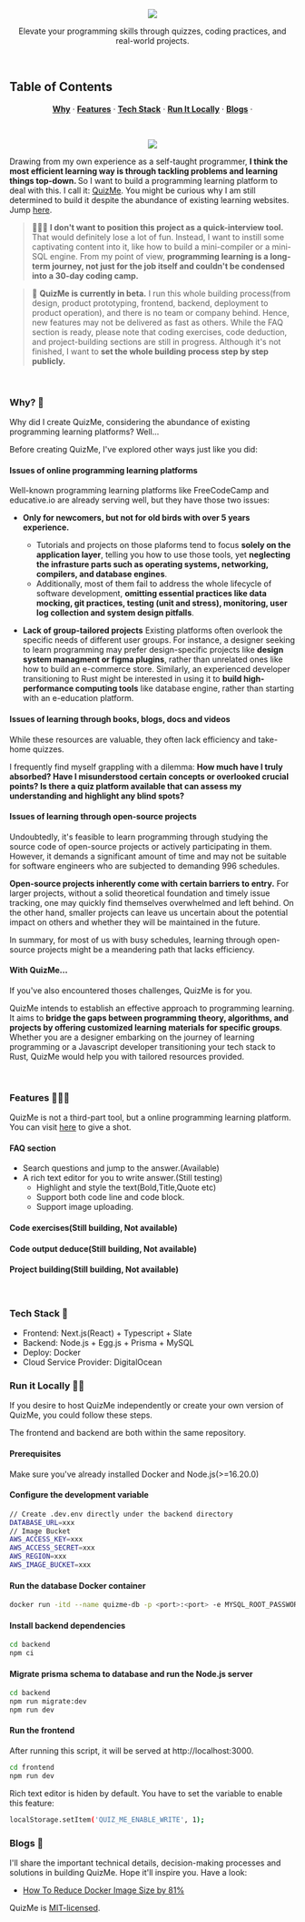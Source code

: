 <p align="center">
  <a href="#"><img src="https://quizme-image.sfo3.cdn.digitaloceanspaces.com/quizme-github-repo/0.1.0/logo.png" /></a>
</p>

<p align="center">
Elevate your programming skills through quizzes, coding practices, and real-world projects.
</p>
<br/>

## Table of Contents

<p align="center">
  <a href="#why"><strong>Why</strong></a> ·
  <a href="#features"><strong>Features</strong></a> ·
  <a href="#tech-stack"><strong>Tech Stack</strong></a> ·
  <a href="#run"><strong>Run It Locally</strong></a> ·
  <a href="#blogs"><strong>Blogs</strong></a> ·
</p>
<br/>

<p align="center">
  <a href="https://quizme.tech/"><img src="https://quizme-image.sfo3.cdn.digitaloceanspaces.com/quizme-github-repo/0.1.0/question-list.png"></a>
</p>


Drawing from my own experience as a self-taught programmer, <strong> I think the most efficient learning way is through tackling problems and learning things top-down. </strong> So I want to build a programming learning platform to deal with this. I call it: <a href="https://quizme.tech/">QuizMe</a>. You might be curious why I am still determined to build it despite the abundance of existing learning websites. Jump <a href="#why">here</a>.



> 🙋🏻‍♀️ **I don't want to position this project as a quick-interview tool.** That would definitely lose a lot of fun. Instead, I want to instill some captivating content into it, like how to build a mini-compiler or a mini-SQL engine. From my point of view, **programming learning is a long-term journey, not just for the job itself and couldn't be condensed into a 30-day coding camp.**


> 🤖 **QuizMe is currently in beta.** I run this whole building process(from design, product prototyping, frontend, backend, deployment to product operation), and there is no team or company behind. Hence, new features may not be delivered as fast as others. While the FAQ section is ready, please note that coding exercises, code deduction, and project-building sections are still in progress. Although it's not finished, I want to **set the whole building process step by step publicly.**


<br/>

### Why? 🤔 <a name="why"></a>

Why did I create QuizMe, considering the abundance of existing programming learning platforms? Well...

Before creating QuizMe, I've explored other ways just like you did:

#### Issues of online programming learning platforms

Well-known programming learning platforms like FreeCodeCamp and educative.io are already serving well, but they have those two issues:

- **Only for newcomers, but not for old birds with over 5 years experience.** 
  - Tutorials and projects on those plaforms tend to focus **solely on the application layer**, telling you how to use those tools, yet **neglecting the infrasture parts such as operating systems, networking, compilers, and database engines**. 
  - Additionally, most of them fail to address the whole lifecycle of software development, **omitting essential practices like data mocking, git practices, testing (unit and stress), monitoring, user log collection and system design pitfalls**.

- **Lack of group-tailored projects** 
Existing platforms often overlook the specific needs of different user groups. 
For instance, a designer seeking to learn programming may prefer design-specific projects like **design system managment or figma plugins**, rather than unrelated ones like how to build an e-commerce store. 
Similarly, an experienced developer transitioning to Rust might be interested in using it to **build high-performance computing tools** like database engine, rather than starting with an e-education platform. 


#### Issues of learning through books, blogs, docs and videos

While these resources are valuable, they often lack efficiency and take-home quizzes. 

I frequently find myself grappling with a dilemma: **How much have I truly absorbed? Have I misunderstood certain concepts or overlooked crucial points? Is there a quiz platform available that can assess my understanding and highlight any blind spots?**


#### Issues of learning through open-source projects

Undoubtedly, it's feasible to learn programming through studying the source code of open-source projects or actively participating in them. However, it demands a significant amount of time and may not be suitable for software engineers who are subjected to demanding 996 schedules.

**Open-source projects inherently come with certain barriers to entry.** For larger projects, without a solid theoretical foundation and timely issue tracking, one may quickly find themselves overwhelmed and left behind. On the other hand, smaller projects can leave us uncertain about the potential impact on others and whether they will be maintained in the future.

In summary, for most of us with busy schedules, learning through open-source projects might be a meandering path that lacks efficiency.

#### With QuizMe...

If you've also encountered thoses challenges, QuizMe is for you.

QuizMe intends to establish an effective approach to programming learning. It aims to **bridge the gaps between programming theory, algorithms, and projects by offering customized learning materials for specific groups**. Whether you are a designer embarking on the journey of learning programming or a Javascript developer transitioning your tech stack to Rust, QuizMe would help you with tailored resources provided.


<br/>

### Features 🙋🏻‍♀️ <a name="features"></a>

QuizMe is not a third-part tool, but a online programming learning platform. You can visit <a href="https://quizme.tech/">here</a> to give a shot.

#### FAQ section

- Search questions and jump to the answer.(Available)
- A rich text editor for you to write answer.(Still testing)
  -  Highlight and style the text(Bold,Title,Quote etc)
  -  Support both code line and code block.
  -  Support image uploading.

#### Code exercises(Still building, Not available)

#### Code output deduce(Still building, Not available)

#### Project building(Still building, Not available)

<br />

### Tech Stack 🧰 <a name="tech-stack"></a>

* Frontend: Next.js(React) + Typescript + Slate
* Backend: Node.js + Egg.js + Prisma + MySQL
* Deploy: Docker
* Cloud Service Provider: DigitalOcean

### Run it Locally 👏🏻 <a name="run"></a>

If you desire to host QuizMe independently or create your own version of QuizMe, you could follow these steps.

The frontend and backend are both within the same repository.

#### Prerequisites

Make sure you've already installed Docker and Node.js(>=16.20.0)

#### Configure the development variable
```bash
// Create .dev.env directly under the backend directory
DATABASE_URL=xxx
// Image Bucket
AWS_ACCESS_KEY=xxx
AWS_ACCESS_SECRET=xxx
AWS_REGION=xxx
AWS_IMAGE_BUCKET=xxx
```

#### Run the database Docker container

```bash
docker run -itd --name quizme-db -p <port>:<port> -e MYSQL_ROOT_PASSWORD=<password> -v <db-directory>:/var/lib/mysql mysql
```

#### Install backend dependencies

```bash
cd backend
npm ci
```

#### Migrate prisma schema to database and run the Node.js server

```bash
cd backend
npm run migrate:dev
npm run dev
```

#### Run the frontend
After running this script, it will be served at http://localhost:3000.
```bash
cd frontend
npm run dev
```
Rich text editor is hiden by default. You have to set the variable to enable this feature: 
```bash
localStorage.setItem('QUIZ_ME_ENABLE_WRITE', 1);
```

### Blogs 🚀 <a name="blogs"></a>

I'll share the important technical details, decision-making processes and solutions in building QuizMe. Hope it'll inspire you. Have a look:

- [How To Reduce Docker Image Size by 81%](https://medium.com/better-programming/how-to-reduce-docker-image-size-by-81-frontend-next-js-practice-8680bda50fee)



QuizMe is [MIT-licensed](./License).